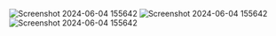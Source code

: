 ![Screenshot 2024-06-04 155642](https://github.com/An2992/data-Science-Salaries-dashboard/assets/169662191/a5a9c97d-8236-4430-b68c-01abc1a30da8)
![Screenshot 2024-06-04 155642](https://github.com/An2992/data-Science-Salaries-dashboard/assets/169662191/e63ba138-cc34-4d3c-b2d1-761c92b678c9)
![Screenshot 2024-06-04 155642](https://github.com/An2992/data-Science-Salaries-dashboard/assets/169662191/996d44e7-6227-436d-ab6d-8d515c404056)
